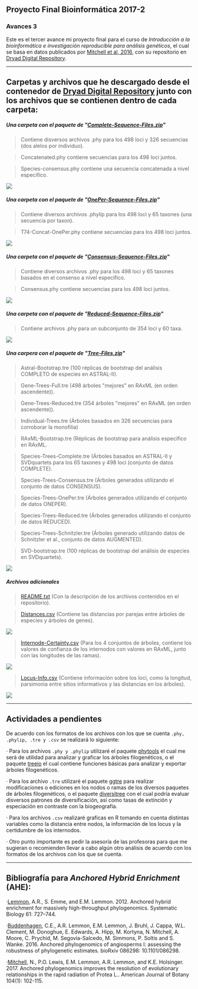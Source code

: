 ## Proyecto Final Bioinformática 2017-2

### Avances 3

Este es el tercer avance mi proyecto final para el curso de _Introducción a la bioinformática e investigación reproducible para análisis genéticos_, el cual se basa en datos publicados por [Mitchell et al, 2016](http://www.amjbot.org/content/104/1/102.full.pdf), con su repositorio en [Dryad Digital Repository](http://datadryad.org/resource/doi:10.5061/dryad.vj32s).
_ _ _ _ _ _ _
## Carpetas y archivos que he descargado desde el contenedor de [Dryad Digital Repository](http://datadryad.org/resource/doi:10.5061/dryad.vj32s) junto con los archivos que se contienen dentro de cada carpeta:

##### Una carpeta con el paquete de "[Complete-Sequence-Files.zip](http://datadryad.org/bitstream/handle/10255/dryad.127969/Complete_Sequence_Files.zip?sequence=1)" 
>Contiene disversos archivos .phy para los 498 loci y 326 secuencias (dos alelos por individuo).

>Concatenated.phy contiene secuencias para los 498 loci juntos.

>Species-consensus.phy contiene una secuencia concatenada a nivel específico.

![](https://github.com/oskarotenks/TareasCursoBioinfInvRepro/blob/master/Diapositiva1.png?raw=true)

##### Una carpeta con el paquete de "[OnePer-Sequence-Files.zip](http://datadryad.org/bitstream/handle/10255/dryad.127971/OnePer_Sequence_Files.zip?sequence=1)"
>Contiene diversos archivos .phylip para los 498 loci y 65 taxones (una secuencia por taxon).

>T74-Concat-OnePer.phy contiene secuencias para los 498 loci juntos.

![](https://github.com/oskarotenks/TareasCursoBioinfInvRepro/blob/master/Diapositiva3.png?raw=true)

##### Una carpeta con el paquete de "[Consensus-Sequence-Files.zip](http://datadryad.org/bitstream/handle/10255/dryad.127972/Consensus_Sequence_Files.zip?sequence=1)"
>Contiene diversos archivos .phy para los 498 loci y 65 taxones basados ​​en el consenso a nivel específico.

>Consensus.phy contiene secuencias para los 498 loci juntos.

![](https://github.com/oskarotenks/TareasCursoBioinfInvRepro/blob/master/Diapositiva2.png?raw=true)

##### Una carpeta con el paquete de "[Reduced-Sequence-Files.zip](http://datadryad.org/bitstream/handle/10255/dryad.127973/Reduced_Sequence_Files.zip?sequence=1)"
>Contiene archivos .phy para un subconjunto de 354 loci y 60 taxa.

![](https://github.com/oskarotenks/TareasCursoBioinfInvRepro/blob/master/Diapositiva4.png?raw=true)

##### Una carpera con el paquete de "[Tree-Files.zip](http://datadryad.org/bitstream/handle/10255/dryad.127974/Tree_Files.zip?sequence=1)"
>Astral-Bootstrap.tre (100 réplicas de bootstrap del análisis COMPLETO de especies en ASTRAL-II).
 
>Gene-Trees-Full.tre (498 árboles "mejores" en  RAxML (en orden ascendente)).
 
>Gene-Trees-Reduced.tre (354 árboles "mejores" en RAxML (en orden ascendente)).
 
>Individual-Trees.tre (Árboles basados ​​en 326 secuencias para corroborar la monofilia)
 
>RAxML-Bootstrap.tre (Réplicas de bootstrap para análisis específico en RAxML.
 
>Species-Trees-Complete.tre (Árboles basados en ASTRAL-II y SVDquartets para los 65 taxones y 498 loci (conjunto de datos COMPLETE).
 
>Species-Trees-Consensus.tre (Árboles generados utilizando el conjunto de datos CONSENSUS).
 
>Species-Trees-OnePer.tre (Árboles generados utilizando el conjunto de datos ONEPER).
 
>Species-Trees-Reduced.tre (Árboles generados utilizando el conjunto de datos REDUCED).
 
>Species-Trees-Schnitzler.tre (Árboles generado utilizando datos de Schnitzler et al., conjunto de datos AUGMENTED).
 
>SVD-bootstrap.tre (100 réplicas de bootstrap del análisis de especies en SVDquartets).

![](https://github.com/oskarotenks/TareasCursoBioinfInvRepro/blob/master/Diapositiva5.png?raw=true)

##### Archivos adicionales
>[README.txt](http://datadryad.org/bitstream/handle/10255/dryad.127967/README.txt?sequence=1) (Con la descripción de los archivos contenidos en el repositorio).

>[Distances.csv](http://datadryad.org/bitstream/handle/10255/dryad.127975/Distances.csv?sequence=1) (Contiene las distancias por parejas entre árboles de especies y árboles de genes).

![](https://github.com/oskarotenks/TareasCursoBioinfInvRepro/blob/master/Diapositiva6.png?raw=true)

>[Internode-Certainty.csv](http://datadryad.org/bitstream/handle/10255/dryad.127976/Internode_Certainty.csv?sequence=1) (Para los 4 conjuntos de árboles, contiene los valores de confianza de los internodos con valores en RAxML, junto con las longitudes de las ramas).

![](https://github.com/oskarotenks/TareasCursoBioinfInvRepro/blob/master/Diapositiva7.png?raw=true)

>[Locus-Info.csv](http://datadryad.org/bitstream/handle/10255/dryad.127977/Locus_Info.csv?sequence=1) (Contiene información sobre los loci, como la longitud, parsimonia entre sitios informativos y las distancias en los árboles).

![](https://github.com/oskarotenks/TareasCursoBioinfInvRepro/blob/master/Diapositiva8.png?raw=true)
_ _ _ _ _ _ _

## Actividades a pendientes

De acuerdo con los formatos de los archivos con los que se cuenta `.phy, .phylip, .tre y .csv` se realizará lo siguiente:

· Para los archivos `.phy y .phylip` utilizaré el paquete [phytools](https://cran.r-project.org/web/packages/phylotools/phylotools.pdf) el cual me será de utilidad para analizar y graficar los árboles filogenéticos, o el paquete [treeio](https://www.bioconductor.org/packages/release/bioc/manuals/treeio/man/treeio.pdf) el cual contiene funciones básicas para analizar y exportar árboles filogenéticos.

· Para los archivo `.tre` utilizaré el paquete [ggtre](http://onlinelibrary.wiley.com/doi/10.1111/2041-210X.12628/epdf) para realizar modificaciones o ediciones en los nodos o ramas de los diversos paquetes de árboles filogenéticos, o el paquete [diversitree](https://cran.r-project.org/web/packages/diversitree/index.html) con el cual podría evaluar disversos patrones de diversificación, así como tasas de extinción y especiación en contraste con la biogeografía.

· Para los archivos `.csv` realizaré graficas en R tomando en cuenta distintas variables como la distancia entre nodos, la información de los locus y la certidumbre de los internodos. 

· Otro punto importante es pedir la asesoría de las profesoras para que me sugieran o recomienden llevar a cabo algún otro análisis de acuerdo con los formatos de los archivos con los que se cuenta.

_ _ _ _ _ _ _
## Bibliografía para _Anchored Hybrid Enrichment_ (AHE):

·[Lemmon](https://oup.silverchair-cdn.com/oup/backfile/Content_public/Journal/sysbio/61/5/10.1093/sysbio/sys049/2/sys049.pdf?Expires=1495344455&Signature=VBx6IPyS1zY0KPUItCQxYpLZ0pboxMMbNYeO8yTWRPhQtDt~OOl8cnkG1BBb93JQC9oyM6BZ8N52K-6UqgylmLI5taPT66N~Jgq438hJ611OqEgtSCYGbmJUvC8nbMbLk8lYbmVrJTA~4HE4kruUBkF9W-4YTRNdgQY0gwFnyooRmXyL3Ji1Q0QT0QchSJvyG7x2hlmaLBGohHRqh5j~MQVqXXK42INEsJ2WOXcA6Y3~nl80y0rngLmksk8RvV9cgMC~QLk5A5orXnWmFArVVH5ysSSkl2DdWEMfVoJtFkhA5Qv7rWwrkCVkCKz04BpMv41Cob9Ue0lxJuKOf7m4zw__&Key-Pair-Id=APKAIUCZBIA4LVPAVW3Q), A.R., S. Emme, and E.M. Lemmon. 2012. Anchored hybrid enrichment for massively high-throughput phylogenomics. Systematic Biology 61: 727–744.

·[Buddenhagen](http://biorxiv.org/content/biorxiv/early/2016/11/28/086298.full.pdf), C.E., A.R. Lemmon, E.M. Lemmon, J. Bruhl, J. Cappa, W.L. Clement, M. Donoghue, E. Edwards, A. Hipp, M. Kortyna, N. Mitchell, A. Moore, C. Prychid, M. Segovia-Salcedo, M. Simmons, P. Soltis and S. Wanke. 2016. Anchored phylogenomics of angiosperms I: assessing the robustness of phylogenetic estimates. bioRxiv 086298: 10.1101/086298.

·[Mitchell](http://www.amjbot.org/content/104/1/102.full.pdf), N., P.O. Lewis, E.M. Lemmon, A.R. Lemmon, and K.E. Holsinger. 2017. Anchored phylogenomics improves the resolution of evolutionary relationships in the rapid radiation of Protea L.. American Journal of Botany 104(1): 102-115.
